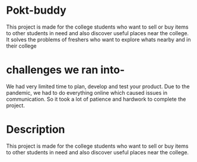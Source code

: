 # Pokt-buddy
This project is made for the college students who want to sell or buy items to other students in need and also discover useful places near the college.
It solves the problems of freshers who want to explore whats nearby and in their college 
# challenges we ran into- 
   We had very limited time to plan, develop and test your product. Due to the pandemic, we had to do everything online which caused issues in communication. So it took a lot of      patience and hardwork to complete the project.
# Description 
This project is made for the college students who want to sell or buy items to other students in need and also discover useful places near the college.
